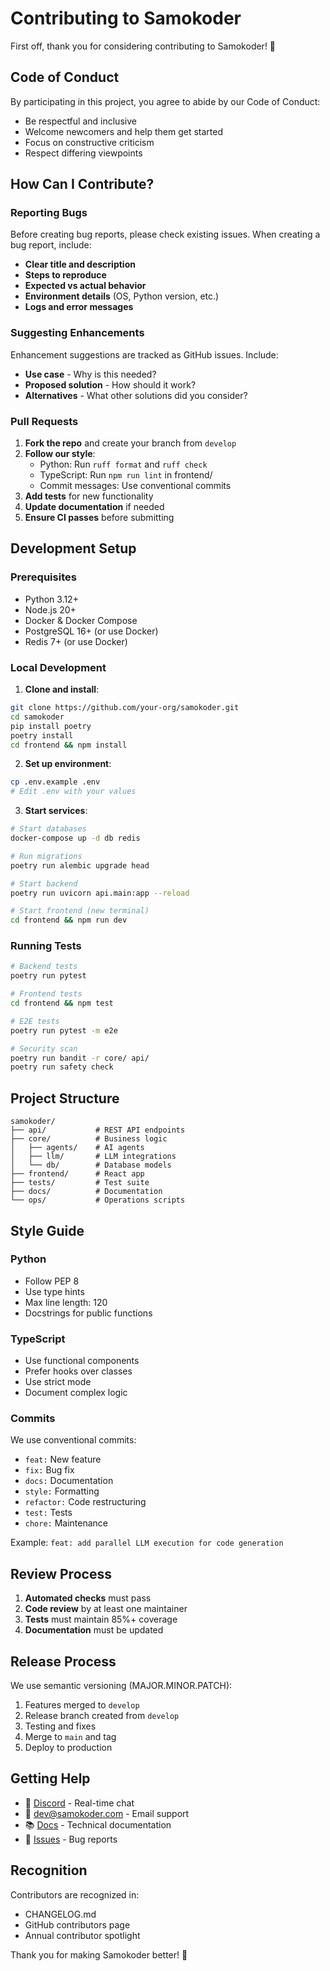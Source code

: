 # Contributing to Samokoder

First off, thank you for considering contributing to Samokoder! 🎉

## Code of Conduct

By participating in this project, you agree to abide by our Code of Conduct:
- Be respectful and inclusive
- Welcome newcomers and help them get started
- Focus on constructive criticism
- Respect differing viewpoints

## How Can I Contribute?

### Reporting Bugs

Before creating bug reports, please check existing issues. When creating a bug report, include:

- **Clear title and description**
- **Steps to reproduce**
- **Expected vs actual behavior**
- **Environment details** (OS, Python version, etc.)
- **Logs and error messages**

### Suggesting Enhancements

Enhancement suggestions are tracked as GitHub issues. Include:

- **Use case** - Why is this needed?
- **Proposed solution** - How should it work?
- **Alternatives** - What other solutions did you consider?

### Pull Requests

1. **Fork the repo** and create your branch from `develop`
2. **Follow our style**:
   - Python: Run `ruff format` and `ruff check`
   - TypeScript: Run `npm run lint` in frontend/
   - Commit messages: Use conventional commits
3. **Add tests** for new functionality
4. **Update documentation** if needed
5. **Ensure CI passes** before submitting

## Development Setup

### Prerequisites

- Python 3.12+
- Node.js 20+
- Docker & Docker Compose
- PostgreSQL 16+ (or use Docker)
- Redis 7+ (or use Docker)

### Local Development

1. **Clone and install**:
```bash
git clone https://github.com/your-org/samokoder.git
cd samokoder
pip install poetry
poetry install
cd frontend && npm install
```

2. **Set up environment**:
```bash
cp .env.example .env
# Edit .env with your values
```

3. **Start services**:
```bash
# Start databases
docker-compose up -d db redis

# Run migrations
poetry run alembic upgrade head

# Start backend
poetry run uvicorn api.main:app --reload

# Start frontend (new terminal)
cd frontend && npm run dev
```

### Running Tests

```bash
# Backend tests
poetry run pytest

# Frontend tests  
cd frontend && npm test

# E2E tests
poetry run pytest -m e2e

# Security scan
poetry run bandit -r core/ api/
poetry run safety check
```

## Project Structure

```
samokoder/
├── api/           # REST API endpoints
├── core/          # Business logic
│   ├── agents/    # AI agents
│   ├── llm/       # LLM integrations
│   └── db/        # Database models
├── frontend/      # React app
├── tests/         # Test suite
├── docs/          # Documentation
└── ops/           # Operations scripts
```

## Style Guide

### Python

- Follow PEP 8
- Use type hints
- Max line length: 120
- Docstrings for public functions

### TypeScript

- Use functional components
- Prefer hooks over classes
- Use strict mode
- Document complex logic

### Commits

We use conventional commits:
- `feat:` New feature
- `fix:` Bug fix
- `docs:` Documentation
- `style:` Formatting
- `refactor:` Code restructuring
- `test:` Tests
- `chore:` Maintenance

Example: `feat: add parallel LLM execution for code generation`

## Review Process

1. **Automated checks** must pass
2. **Code review** by at least one maintainer
3. **Tests** must maintain 85%+ coverage
4. **Documentation** must be updated

## Release Process

We use semantic versioning (MAJOR.MINOR.PATCH):

1. Features merged to `develop`
2. Release branch created from `develop`
3. Testing and fixes
4. Merge to `main` and tag
5. Deploy to production

## Getting Help

- 💬 [Discord](#) - Real-time chat
- 📧 dev@samokoder.com - Email support
- 📚 [Docs](docs/) - Technical documentation
- 🐛 [Issues](https://github.com/your-org/samokoder/issues) - Bug reports

## Recognition

Contributors are recognized in:
- CHANGELOG.md
- GitHub contributors page
- Annual contributor spotlight

Thank you for making Samokoder better! 🚀